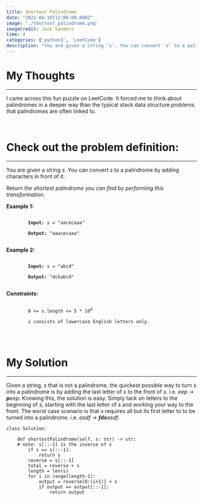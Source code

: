 ```yaml
---
title: Shortest Palindrome
date: "2021-04-10T12:00:00.000Z"
image: './shortest_palindrome.png'
imageCredit: Jack Sanders
time: 4
categories: ['python3', 'LeetCode']
description: "You are given a string 's'. You can convert 's' to a palindrome by adding characters in front of it. Return the shortest palindrome you can find by performing this transformation."
---
```


# My Thoughts
----------------
<p>
I came across this fun puzzle on LeetCode. It forced me to think about palindromes in a deeper way than the typical stack data structure problems that palindromes are often linked to.
<p><br>

# Check out the problem definition:
----------------
<p>
You are given a string <em>s</em>. You can convert <em>s</em> to a palindrome by adding characters in front of it.
</p>
<p>
Return <em>the shortest palindrome you can find by performing this transformation</em>.
</p>

<p>
	<strong>Example 1:</strong>
</p>
<p>
	<code>
		<strong>Input:</strong> s = "aacecaaa"<br>
		<strong>Output:</strong> "aaacecaaa"
	</code>

<p>
	<strong>Example 2:</strong></p>
<p>
	<code>
		<strong>Input:</strong> s = "abcd"<br>
		<strong>Output:</strong> "dcbabcd"
	</code>
</p>

<p>
	<strong>Constraints:</strong>
</p>
<p>
	<code>
		0 &lt;= s.length &lt;= 5 * 10<sup>4</sup><br>
		s consists of lowercase English letters only.
	</code>
</p><br>

# My Solution
----------------
<p>
Given a string, <em>s</em> that is not a palindrome, the quickest possible way to turn <em>s</em> into a palindrome is by adding the last letter of <em>s</em> to the front of <em>s</em>. i.e. <em>eep</em> -> <em><strong>p</strong>eep</em>. Knowing this, the solution is easy. Simply tack on letters to the beginning of <em>s</em>, starting with the last letter of <em>s</em> and working your way to the front. The worst case scenario is that <em>s</em> requires all but its first letter to to be turned into a palindrome. i.e. <em>asdf</em> -> <em><strong>fds</strong>asdf</em>.

```
class Solution:

    def shortestPalindrome(self, s: str) -> str:
	# note: s[::-1] is the inverse of s
        if s == s[::-1]:
            return s
        reverse = s[::-1]
        total = reverse + s
        length = len(s)
        for i in range(length-1):
            output = reverse[0:(i+1)] + s
            if output == output[::-1]:
                return output
```
